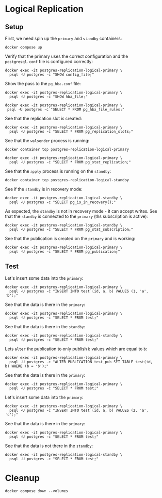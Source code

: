 # Logical Replication
## Setup
First, we need spin up the `primary` and `standby` containers:
```shell
docker compose up
```
Verify that the primary uses the correct configuration and
the `postgresql.conf` file is configured correctly:
```shell
docker exec -it postgres-replication-logical-primary \
  psql -U postgres -c "SHOW config_file;"
```
Show the pass to the `pg_hba.conf` file:
```shell
docker exec -it postgres-replication-logical-primary \
  psql -U postgres -c "SHOW hba_file;"
```
```shell
docker exec -it postgres-replication-logical-primary \
 psql -U postgres -c "SELECT * FROM pg_hba_file_rules;"
```
See that the replication slot is created:
```shell
docker exec -it postgres-replication-logical-primary \
  psql -U postgres -c "SELECT * FROM pg_replication_slots;"
```
See that the `walsender` process is running:
```shell
docker container top postgres-replication-logical-primary
```
```shell
docker exec -it postgres-replication-logical-primary \
  psql -U postgres -c "SELECT * FROM pg_stat_replication;"
```
See that the `apply` process is running on the `standby`:
```shell
docker container top postgres-replication-logical-standby
```
See if the `standby` is in recovery mode:
```shell
docker exec -it postgres-replication-logical-standby \
  psql -U postgres -c "SELECT pg_is_in_recovery();"
```
As expected, the `standby` is not in recovery mode - it can accept writes.
See that the `standby` is connected to the `primary` (ths subscription is active):
```shell
docker exec -it postgres-replication-logical-standby \
  psql -U postgres -c "SELECT * FROM pg_stat_subscription;"
```
See that the publication is created on the `primary` and is working:
```shell
docker exec -it postgres-replication-logical-primary \
  psql -U postgres -c "SELECT * FROM pg_publication;"
```

## Test

Let's insert some data into the `primary`:
```shell
docker exec -it postgres-replication-logical-primary \
  psql -U postgres -c "INSERT INTO test (id, a, b) VALUES (1, 'a', 'b');"
```
See that the data is there in the `primary`:
```shell
docker exec -it postgres-replication-logical-primary \
  psql -U postgres -c "SELECT * FROM test;"
```
See that the data is there in the `standby`:
```shell
docker exec -it postgres-replication-logical-standby \
  psql -U postgres -c "SELECT * FROM test;"
```

Lets `alter` the publication to only publish `b` values which are equal to `b`:
```shell
docker exec -it postgres-replication-logical-primary \
  psql -U postgres -c "ALTER PUBLICATION test_pub SET TABLE test(id, b) WHERE (b = 'b');"
```
See that the data is there in the `primary`:
```shell
docker exec -it postgres-replication-logical-primary \
  psql -U postgres -c "SELECT * FROM test;"
```
Let's insert some data into the `primary`:
```shell
docker exec -it postgres-replication-logical-primary \
  psql -U postgres -c "INSERT INTO test (id, a, b) VALUES (2, 'a', 'c');"
```
See that the data is there in the `primary`:
```shell
docker exec -it postgres-replication-logical-primary \
  psql -U postgres -c "SELECT * FROM test;"
```
See that the data is not there in the `standby`:
```shell
docker exec -it postgres-replication-logical-standby \
  psql -U postgres -c "SELECT * FROM test;"
```

# Cleanup
```shell
docker compose down --volumes
```